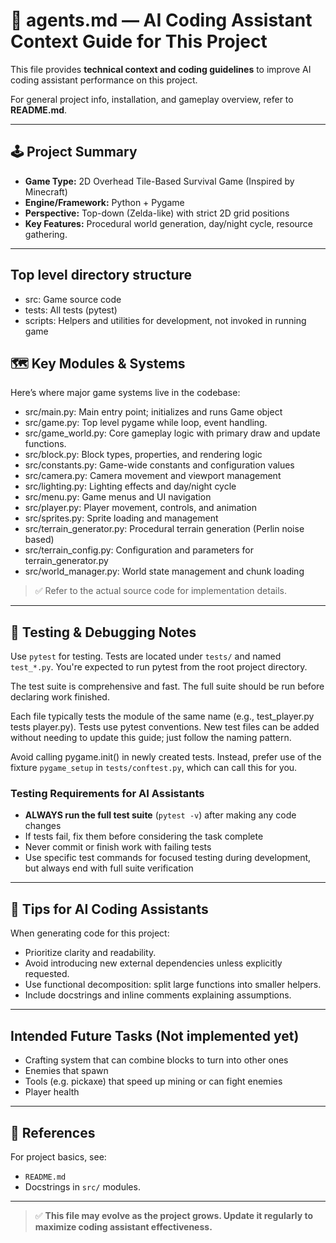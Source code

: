 # 📄 agents.md — AI Coding Assistant Context Guide for This Project

This file provides **technical context and coding guidelines** to improve AI coding assistant performance on this project.

For general project info, installation, and gameplay overview, refer to **README.md**.

---

## 🕹️ Project Summary
- **Game Type:** 2D Overhead Tile-Based Survival Game (Inspired by Minecraft)
- **Engine/Framework:** Python + Pygame
- **Perspective:** Top-down (Zelda-like) with strict 2D grid positions
- **Key Features:** Procedural world generation, day/night cycle, resource gathering.

---

## Top level directory structure

- src: Game source code
- tests: All tests (pytest)
- scripts: Helpers and utilities for development, not invoked in running game

## 🗺️ Key Modules & Systems

Here’s where major game systems live in the codebase:

- src/main.py:        Main entry point; initializes and runs Game object
- src/game.py:        Top level pygame while loop, event handling. 
- src/game_world.py:  Core gameplay logic with primary draw and update functions.
- src/block.py:       Block types, properties, and rendering logic
- src/constants.py:   Game-wide constants and configuration values
- src/camera.py:      Camera movement and viewport management	
- src/lighting.py:    Lighting effects and day/night cycle
- src/menu.py:        Game menus and UI navigation
- src/player.py:	   Player movement, controls, and animation
- src/sprites.py:	   Sprite loading and management
- src/terrain_generator.py:	Procedural terrain generation (Perlin noise based)
- src/terrain_config.py:	Configuration and parameters for terrain_generator.py
- src/world_manager.py:	World state management and chunk loading

> ✅ Refer to the actual source code for implementation details.

---

## 🧪 Testing & Debugging Notes

Use `pytest` for testing. Tests are located under `tests/` and named `test_*.py`. 
You're expected to run pytest from the root project directory.

The test suite is comprehensive and fast. The full suite should be run before declaring work finished.

Each file typically tests the module of the same name (e.g., test_player.py tests player.py).
Tests use pytest conventions. New test files can be added without needing to update this guide; just follow the naming pattern.

Avoid calling pygame.init() in newly created tests. Instead, prefer use of the fixture `pygame_setup` in `tests/conftest.py`, which can call this for you.

### Testing Requirements for AI Assistants
- **ALWAYS run the full test suite** (`pytest -v`) after making any code changes
- If tests fail, fix them before considering the task complete
- Never commit or finish work with failing tests
- Use specific test commands for focused testing during development, but always end with full suite verification

---

## 🤖 Tips for AI Coding Assistants
When generating code for this project:
- Prioritize clarity and readability.
- Avoid introducing new external dependencies unless explicitly requested.
- Use functional decomposition: split large functions into smaller helpers.
- Include docstrings and inline comments explaining assumptions.

---

## Intended Future Tasks (Not implemented yet)
- Crafting system that can combine blocks to turn into other ones
- Enemies that spawn
- Tools (e.g. pickaxe) that speed up mining or can fight enemies
- Player health

---

## 🔗 References
For project basics, see:
- `README.md`
- Docstrings in `src/` modules.

---

> ✅ **This file may evolve as the project grows. Update it regularly to maximize coding assistant effectiveness.**
